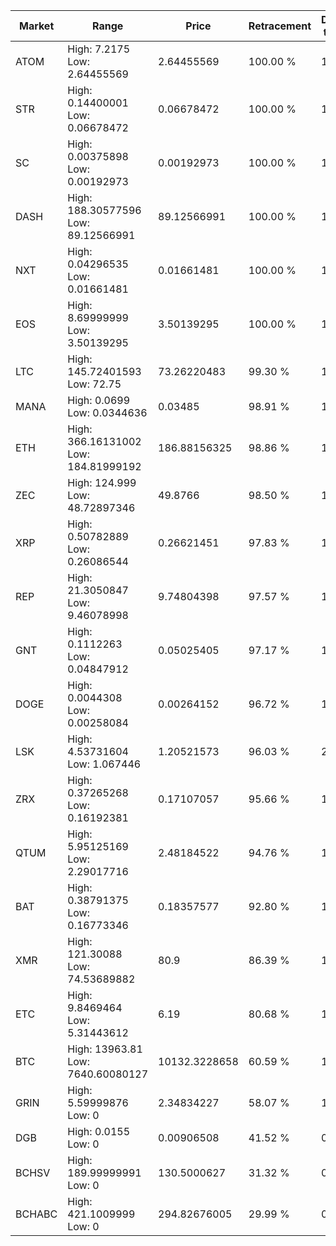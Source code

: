 | Market | Range | Price| Retracement | Doubles to 50% |
| --- | --- | --- | --- | --- |
| ATOM | High: 7.2175<br />Low: 2.64455569 | 2.64455569 | 100.00 % | 1.86 |
| STR | High: 0.14400001<br />Low: 0.06678472 | 0.06678472 | 100.00 % | 1.58 |
| SC | High: 0.00375898<br />Low: 0.00192973 | 0.00192973 | 100.00 % | 1.47 |
| DASH | High: 188.30577596<br />Low: 89.12566991 | 89.12566991 | 100.00 % | 1.56 |
| NXT | High: 0.04296535<br />Low: 0.01661481 | 0.01661481 | 100.00 % | 1.79 |
| EOS | High: 8.69999999<br />Low: 3.50139295 | 3.50139295 | 100.00 % | 1.74 |
| LTC | High: 145.72401593<br />Low: 72.75 | 73.26220483 | 99.30 % | 1.49 |
| MANA | High: 0.0699<br />Low: 0.0344636 | 0.03485 | 98.91 % | 1.50 |
| ETH | High: 366.16131002<br />Low: 184.81999192 | 186.88156325 | 98.86 % | 1.47 |
| ZEC | High: 124.999<br />Low: 48.72897346 | 49.8766 | 98.50 % | 1.74 |
| XRP | High: 0.50782889<br />Low: 0.26086544 | 0.26621451 | 97.83 % | 1.44 |
| REP | High: 21.3050847<br />Low: 9.46078998 | 9.74804398 | 97.57 % | 1.58 |
| GNT | High: 0.1112263<br />Low: 0.04847912 | 0.05025405 | 97.17 % | 1.59 |
| DOGE | High: 0.0044308<br />Low: 0.00258084 | 0.00264152 | 96.72 % | 1.33 |
| LSK | High: 4.53731604<br />Low: 1.067446 | 1.20521573 | 96.03 % | 2.33 |
| ZRX | High: 0.37265268<br />Low: 0.16192381 | 0.17107057 | 95.66 % | 1.56 |
| QTUM | High: 5.95125169<br />Low: 2.29017716 | 2.48184522 | 94.76 % | 1.66 |
| BAT | High: 0.38791375<br />Low: 0.16773346 | 0.18357577 | 92.80 % | 1.51 |
| XMR | High: 121.30088<br />Low: 74.53689882 | 80.9 | 86.39 % | 1.21 |
| ETC | High: 9.8469464<br />Low: 5.31443612 | 6.19 | 80.68 % | 1.22 |
| BTC | High: 13963.81<br />Low: 7640.60080127 | 10132.3228658 | 60.59 % | 1.07 |
| GRIN | High: 5.59999876<br />Low: 0 | 2.34834227 | 58.07 % | 1.19 |
| DGB | High: 0.0155<br />Low: 0 | 0.00906508 | 41.52 % | 0.00 |
| BCHSV | High: 189.99999991<br />Low: 0 | 130.5000627 | 31.32 % | 0.00 |
| BCHABC | High: 421.1009999<br />Low: 0 | 294.82676005 | 29.99 % | 0.00 |
